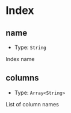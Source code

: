 # Index

## name

- Type: `String`

Index name

## columns

- Type: `Array<String>`

List of column names
